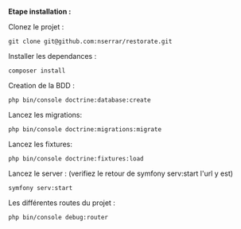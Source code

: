 **Etape installation :** 

Clonez le projet : 

    git clone git@github.com:nserrar/restorate.git

Installer les dependances :

    composer install
 
Creation de la BDD : 
    
    php bin/console doctrine:database:create
    
Lancez les migrations:

    php bin/console doctrine:migrations:migrate
    
Lancez les fixtures:

    php bin/console doctrine:fixtures:load
    

Lancez le server : (verifiez le retour de symfony serv:start l'url y est)
    
    symfony serv:start
   
 
 Les différentes routes du projet : 
 
    php bin/console debug:router
